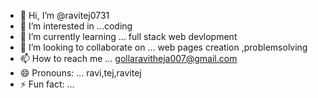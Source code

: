 - 👋 Hi, I’m @ravitej0731
- 👀 I’m interested in ...coding
- 🌱 I’m currently learning ... full stack web devlopment
- 💞️ I’m looking to collaborate on ... web pages creation ,problemsolving
- 📫 How to reach me ... gollaravitheja007@gmail.com
- 😄 Pronouns: ... ravi,tej,ravitej
- ⚡ Fun fact: ...

<!---
ravitej0731/ravitej0731 is a ✨ special ✨ repository because its `README.md` (this file) appears on your GitHub profile.
You can click the Preview link to take a look at your changes.
--->
